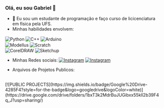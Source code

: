 ### Olá, eu sou Gabriel 👋
- 🌱 Eu sou um estudante de programação e faço curso de licicenciatura em física pela UFS.
- Minhas habilidades envolvem: 
<div style="display: inline_block">
  <img align="center" alt="Python" src="https://img.shields.io/badge/Python-3776AB?style=for-the-badge&logo=python&logoColor=white"/>
  <img align="center" alt="C++" src="https://img.shields.io/badge/C%2B%2B-00599C?style=for-the-badge&logo=c%2B%2B&logoColor=red"/>
  <img align="center" alt="Arduino" src="https://img.shields.io/badge/Arduino-00979D?style=for-the-badge&logo=arduino&logoColor=white"/>
  <br/>
  <img align="center" alt="Modellus" src="https://i.imgur.com/PT2Ngwu.jpg"/>
  <img align="center" alt="Scratch" src="https://i.imgur.com/JdGCSsV.jpg"/>
  <br/>
  <img align="center" alt="CorelDRAW" src="https://i.imgur.com/8VHvlJ1.jpg"/>
  <img align="center" alt="Sketchup" src="https://i.imgur.com/m4lFg8k.jpg"/>
</div>


- Minhas Redes sociais: 
[![Instagram](https://img.shields.io/badge/Instagram-E4405F?style=for-the-badge&logo=instagram&logoColor=black)](https://instagram.com/science_aqui?utm_medium=copy_link)  [![Instagram](https://img.shields.io/badge/Instagram-E4405F?style=for-the-badge&logo=instagram&logoColor=white)](https://instagram.com/gabriel_j.santos_?utm_medium=copy_link)

- Arquivos de Projetos Publicos: 
<br/>
[![PUBLIC PROJECTS](https://img.shields.io/badge/Google%20Drive-4285F4?style=for-the-badge&logo=googledrive&logoColor=white)](https://drive.google.com/drive/folders/1bxT3k2MdrBuJUGibxx55kll2b39F4q_J?usp=sharing/)



<!--
**gabrieljsantos/gabrieljsantos** is a ✨ _special_ ✨ repository because its `README.md` (this file) appears on your GitHub profile.

Here are some ideas to get you started:

- 🔭 I’m currently working on ...

- 👯 I’m looking to collaborate on ...
- 🤔 I’m looking for help with ...
- 💬 Ask me about ...
- 📫 How to reach me: ...
- 😄 Pronouns: ...
- ⚡ Fun fact: ...
-->
